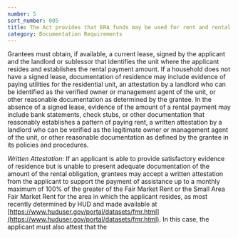 ```yaml
---
number: 5
sort_number: 005
title: The Act provides that ERA funds may be used for rent and rental arrears. How should a grantee document where an applicant resides and the amount of rent or rental arrears owed?
category: Documentation Requirements
---
```


Grantees must obtain, if available, a current lease, signed by the applicant and the landlord or sublessor that identifies the unit where the applicant resides and establishes the rental payment amount. If a household does not have a signed lease, documentation of residence may include evidence of paying utilities for the residential unit, an attestation by a landlord who can be identified as the verified owner or management agent of the unit, or other reasonable documentation as determined by the grantee. In the absence of a signed lease, evidence of the amount of a rental payment may include bank statements, check stubs, or other documentation that reasonably establishes a pattern of paying rent, a written attestation by a landlord who can be verified as the legitimate owner or management agent of the unit, or other reasonable documentation as defined by the grantee in its policies and procedures.

<span id="5p2">*Written Attestation*: If an applicant is able to provide satisfactory evidence of residence but is unable to present adequate documentation of the amount of the rental obligation, grantees may accept a written attestation from the applicant to support the payment of assistance up to a monthly maximum of 100% of the greater of the Fair Market Rent or the Small Area Fair Market Rent for the area in which the applicant resides, as most recently determined by HUD and made available at [https://www.huduser.gov/portal/datasets/fmr.html](https://www.huduser.gov/portal/datasets/fmr.html). In this case, the applicant must also attest that the</span>